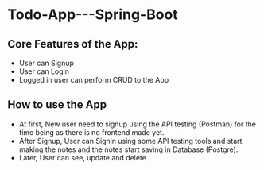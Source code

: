 # Todo-App---Spring-Boot
## Core Features of the App:

- User can Signup
- User can Login
- Logged in user can perform CRUD to the App

## How to use the App

- At first, New user need to signup using the API testing (Postman) for the time being as there is no frontend made yet.
- After Signup, User can Signin using some API testing tools and start making the notes and the notes start saving in Database (Postgre).
- Later, User can see, update and delete
  
